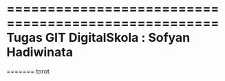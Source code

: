 ====================================================
Tugas GIT DigitalSkola : Sofyan Hadiwinata
====================================================
=======
torot
